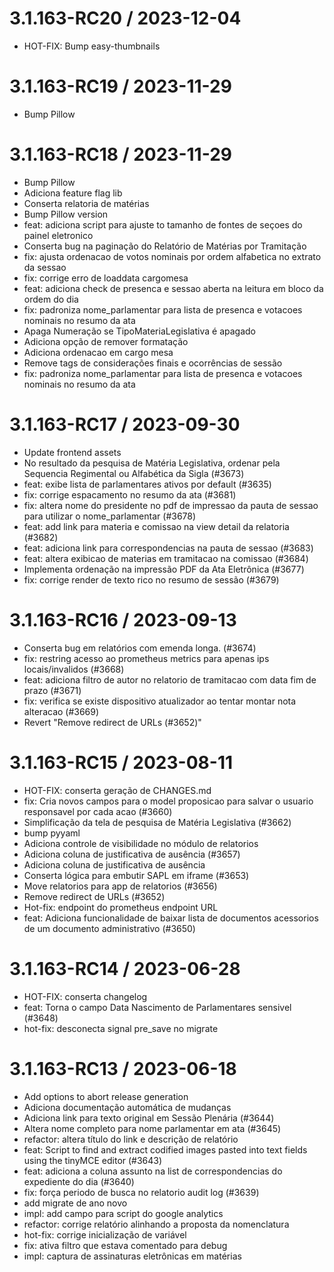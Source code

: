 
3.1.163-RC20 / 2023-12-04
=========================

  * HOT-FIX: Bump easy-thumbnails

3.1.163-RC19 / 2023-11-29
=========================

  * Bump Pillow

3.1.163-RC18 / 2023-11-29
=========================

  * Bump Pillow
  * Adiciona feature flag lib
  * Conserta relatoria de matérias
  * Bump Pillow version
  * feat: adiciona script para ajuste to tamanho de fontes de seçoes do painel eletronico
  * Conserta bug na paginação do Relatório de Matérias por Tramitação
  * fix: ajusta ordenacao de votos nominais por ordem alfabetica no extrato da sessao
  * fix: corrige erro de loaddata cargomesa
  * feat: adiciona check de presenca e sessao aberta na leitura em bloco da ordem do dia
  * fix: padroniza nome_parlamentar para lista de presenca e votacoes nominais no resumo da ata
  * Apaga Numeração se TipoMateriaLegislativa é apagado
  * Adiciona opção de remover formatação
  * Adiciona ordenacao em cargo mesa
  * Remove tags de considerações finais e ocorrências de sessão
  * fix: padroniza nome_parlamentar para lista de presenca e votacoes nominais no resumo da ata

3.1.163-RC17 / 2023-09-30
=========================

  * Update frontend assets
  * No resultado da pesquisa de Matéria Legislativa, ordenar pela Sequencia Regimental ou Alfabética da Sigla (#3673)
  * feat: exibe lista de parlamentares ativos por default (#3635)
  * fix: corrige espacamento no resumo da ata (#3681)
  * fix: altera nome do presidente no pdf de impressao da pauta de sessao para utilizar o nome_parlamentar (#3678)
  * feat: add link para materia e comissao na view detail da relatoria (#3682)
  * feat: adiciona link para correspondencias na pauta de sessao (#3683)
  * feat: altera exibicao de materias em tramitacao na comissao (#3684)
  * Implementa ordenação na impressão PDF da Ata Eletrônica (#3677)
  * fix: corrige render de texto rico no resumo de sessão (#3679)

3.1.163-RC16 / 2023-09-13
=========================

  * Conserta bug em relatórios com emenda longa. (#3674)
  * fix: restring acesso ao prometheus metrics para apenas ips locais/invalidos (#3668)
  * feat: adiciona filtro de autor no relatorio de tramitacao com data fim de prazo (#3671)
  * fix: verifica se existe dispositivo atualizador ao tentar montar nota alteracao (#3669)
  * Revert "Remove redirect de URLs (#3652)"

3.1.163-RC15 / 2023-08-11
=========================

  * HOT-FIX: conserta geração de CHANGES.md
  * fix: Cria novos campos para o model proposicao para salvar o usuario responsavel por cada acao (#3660)
  * Simplificação da tela de pesquisa de Matéria Legislativa (#3662)
  * bump pyyaml
  * Adiciona controle de visibilidade no módulo de relatorios
  * Adiciona coluna de justificativa de ausência (#3657)
  * Adiciona coluna de justificativa de ausência
  * Conserta lógica para embutir SAPL em iframe (#3653)
  * Move relatorios para app de relatorios (#3656)
  * Remove redirect de URLs (#3652)
  * Hot-fix: endpoint do prometheus endpoint URL
  * feat: Adiciona funcionalidade de baixar lista de documentos acessorios de um documento administrativo (#3650)

3.1.163-RC14 / 2023-06-28
=========================

  * HOT-FIX: conserta changelog
  * feat: Torna o campo Data Nascimento de Parlamentares sensivel (#3648)
  * hot-fix: desconecta signal pre_save no migrate

3.1.163-RC13 / 2023-06-18
=========================

  * Add options to abort release generation
  * Adiciona documentação automática de mudanças
  * Adiciona link para texto original em Sessão Plenária (#3644)
  * Altera nome completo para nome parlamentar em ata (#3645)
  * refactor: altera título do link e descrição de relatório
  * feat: Script to find and extract codified images pasted into text fields using the tinyMCE editor (#3643)
  * feat: adiciona a coluna assunto na list de correspondencias do expediente do dia (#3640)
  * fix: força periodo de busca no relatorio audit log (#3639)
  * add migrate de ano novo
  * impl: add campo para script do google analytics
  * refactor: corrige relatório alinhando a proposta da nomenclatura
  * hot-fix: corrige inicialização de variável
  * fix: ativa filtro que estava comentado para debug
  * impl: captura de assinaturas eletrônicas em matérias
